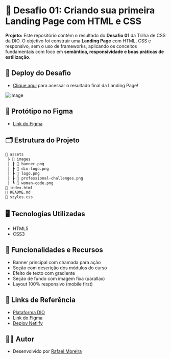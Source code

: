 # 🚀 Desafio 01: Criando sua primeira Landing Page com HTML e CSS

**Projeto:** Este repositório contém o resultado do **Desafio 01** da Trilha de CSS da DIO. O objetivo foi construir uma **Landing Page** com HTML, CSS e responsivo, sem o uso de frameworks, aplicando os conceitos fundamentais com foco em **semântica, responsividade e boas práticas de estilização**.

## 🎯 Deploy do Desafio

- [Clique aqui](https://trilha-css-desafio-01.netlify.app/) para acessar o resultado final da Landing Page!

![image](https://user-images.githubusercontent.com/55519539/183538055-6cce606c-7d1d-4d15-a4be-ffeb5b37c956.png)

## 📌 Protótipo no Figma

- [Link do Figma](https://www.figma.com/file/3PiokoJj9IhGDnNiWAJbz7/DIO---Desafio-01?node-id=2%3A6)

## 🗂️ Estrutura do Projeto

```bash
📁 assets
 ┣ 📁 images
 ┃ ┣ 📄 banner.png
 ┃ ┣ 📄 dio-logo.png
 ┃ ┣ 📄 logo.png
 ┃ ┣ 📄 professional-challenges.png
 ┃ ┗ 📄 woman-code.png
📄 index.html
📄 README.md
📄 styles.css
```
## 🖥️ Tecnologias Utilizadas

- HTML5
- CSS3

## 📌 Funcionalidades e Recursos
- Banner principal com chamada para ação
- Seção com descrição dos módulos do curso
- Efeito de texto com gradiente
- Seção de fundo com imagem fixa (parallax)
- Layout 100% responsivo (mobile first)

## 🔗 Links de Referência

- [Plataforma DIO](https://web.dio.me/)
- [Link do Figma](https://www.figma.com/file/3PiokoJj9IhGDnNiWAJbz7/DIO---Desafio-01?node-id=2%3A6)
- [Deploy Netlify](https://trilha-css-desafio-01.netlify.app/)

## 👨‍💻 Autor

- Desenvolvido por [Rafael Moreira](https://github.com/RafaeltiMoreira)